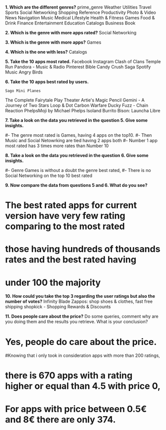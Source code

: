 
**1. Which are the different genres?**
	prime_genre
	Weather
	Utilities
	Travel
	Sports
	Social Networking
	Shopping
	Reference
	Productivity
	Photo & Video
	News
	Navigation
	Music
	Medical
	Lifestyle
	Health & Fitness
	Games
	Food & Drink
	Finance
	Entertainment
	Education
	Catalogs
	Business
	Book

**2. Which is the genre with more apps rated?**
	Social Networking	

**3. Which is the genre with more apps?**
	Games
	

**4. Which is the one with less?**
	Catalogs

**5. Take the 10 apps most rated.**
	Facebook
Instagram
Clash of Clans
Temple Run
Pandora - Music & Radio
Pinterest
Bible
Candy Crush Saga
Spotify Music
Angry Birds


**6. Take the 10 apps best rated by users.**

	Sago Mini Planes
The Complete Fairytale Play Theater
Artie's Magic Pencil
Gemini - A Journey of Two Stars
Loop & Dot
Carbon Warfare
Ducky Fuzz - Chain Reaction
PhelpsMoji by Michael Phelps
Isoland
Burrito Bison: Launcha Libre

**7. Take a look on the data you retrieved in the question 5. Give some insights.**

#- The genre most rated is Games, having 4 apps on the top10.
#- Then Music and Social Netowrking are tied having 2 apps both
#- Number 1 app most rated has 3 times more rates than Number 10

**8. Take a look on the data you retrieved in the question 6. Give some insights.**

#- Genre Games is without a doubt the genre best rated,
#- There is no Social Networking on the top 10 best rated

**9. Now compare the data from questions 5 and 6. What do you see?**
# The best rated apps for current version have very few rating comparing to the most rated
# those having hundreds of thousands rates and the best rated having 
# under 100 the majority


**10. How could you take the top 3 regarding the user ratings but also the number of votes?**
Infinity Blade
Zappos: shop shoes & clothes, fast free shipping
shopkick - Shopping Rewards & Discounts


**11. Does people care about the price?** Do some queries, comment why are you doing them and the results you retrieve. What is your conclusion?

# Yes, people do care about the price. 
#Knowing that i only took in consideration apps with more than 200 ratings,
# 	there is 670 apps with a rating higher or equal than 4.5 with price 0,
#   For apps with price between 0.5€ and 8€ there are only 374.